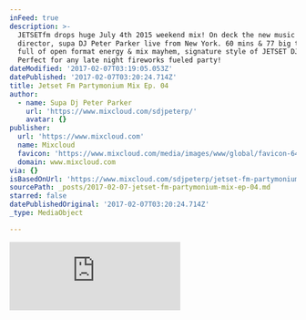 ```yaml
---
inFeed: true
description: >-
  JETSETfm drops huge July 4th 2015 weekend mix! On deck the new music & mix
  director, supa DJ Peter Parker live from New York. 60 mins & 77 big tracks
  full of open format energy & mix mayhem, signature style of JETSET DJs!
  Perfect for any late night fireworks fueled party!
dateModified: '2017-02-07T03:19:05.053Z'
datePublished: '2017-02-07T03:20:24.714Z'
title: Jetset Fm Partymonium Mix Ep. 04
author:
  - name: Supa Dj Peter Parker
    url: 'https://www.mixcloud.com/sdjpeterp/'
    avatar: {}
publisher:
  url: 'https://www.mixcloud.com'
  name: Mixcloud
  favicon: 'https://www.mixcloud.com/media/images/www/global/favicon-64.png'
  domain: www.mixcloud.com
via: {}
isBasedOnUrl: 'https://www.mixcloud.com/sdjpeterp/jetset-fm-partymonium-mix-ep-04/'
sourcePath: _posts/2017-02-07-jetset-fm-partymonium-mix-ep-04.md
starred: false
datePublishedOriginal: '2017-02-07T03:20:24.714Z'
_type: MediaObject

---
```

<iframe src="https://cdn.embedly.com/widgets/media.html?src=https%3A%2F%2Fwww.mixcloud.com%2Fwidget%2Fiframe%2F%3Ffeed%3Dhttps%253A%252F%252Fwww.mixcloud.com%252Fsdjpeterp%252Fjetset-fm-partymonium-mix-ep-04%252F%26hide_cover%3D1&amp;url=https%3A%2F%2Fwww.mixcloud.com%2Fsdjpeterp%2Fjetset-fm-partymonium-mix-ep-04%2F&amp;image=https%3A%2F%2Fthumbnailer.mixcloud.com%2Funsafe%2F1200x628%2Ffilters%3Awatermark%28graphics%2Fplay-button-scaled.png%2C300%2C14%2C0%29%2Fextaudio%2Fa%2F9%2Fe%2F9%2Fee16-5f67-49a2-a207-aa17c5a654fe.jpg&amp;key=b7d04c9b404c499eba89ee7072e1c4f7&amp;type=text%2Fhtml&amp;schema=mixcloud" width="None" height="120" scrolling="no" frameborder="0" allowfullscreen="" style=""></iframe>